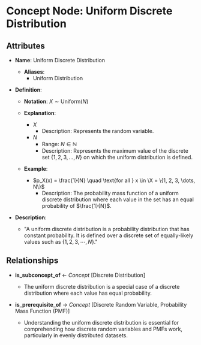 # Concept Node: Uniform Discrete Distribution

## Attributes

- **Name**: Uniform Discrete Distribution
  - **Aliases**: 
    - Uniform Distribution

- **Definition**:
  - **Notation**: $X \sim \text{Uniform}(N)$
  - **Explanation**:
    - $X$
      - Description: Represents the random variable.
    - $N$
      - Range: $N \in \mathbb{N}$
      - Description: Represents the maximum value of the discrete set $\{1, 2, 3, \dots, N\}$ on which the uniform distribution is defined.

  - **Example**:
    - $p_X(x) = \frac{1}{N} \quad \text{for all } x \in \X = \{1, 2, 3, \dots, N\}$
      - Description: The probability mass function of a uniform discrete distribution where each value in the set has an equal probability of $\frac{1}{N}$.

- **Description**: 
  - "A uniform discrete distribution is a probability distribution that has constant probability. It is defined over a discrete set of equally-likely values such as $\{1, 2, 3, \cdots, N\}$."

## Relationships

- **is_subconcept_of** <- *Concept* [Discrete Distribution]
  - The uniform discrete distribution is a special case of a discrete distribution where each value has equal probability.

- **is_prerequisite_of** → *Concept* [Discrete Random Variable, Probability Mass Function (PMF)]
  - Understanding the uniform discrete distribution is essential for comprehending how discrete random variables and PMFs work, particularly in evenly distributed datasets.